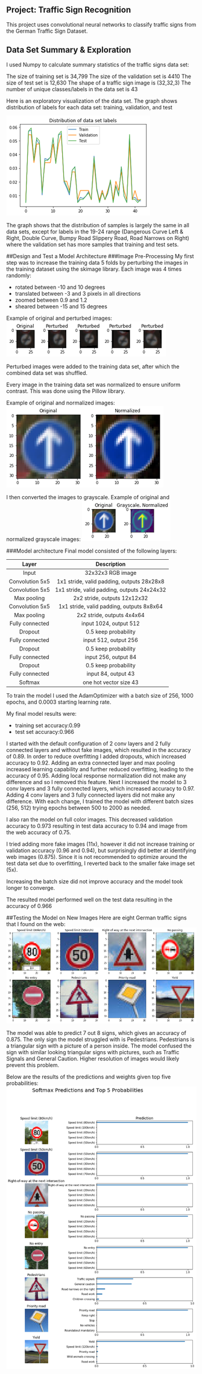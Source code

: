 ## Project: Traffic Sign Recognition

This project uses convolutional neural networks to classify traffic signs from the German Traffic Sign Dataset.

## Data Set Summary & Exploration

I used Numpy to calculate summary statistics of the traffic signs data set:

The size of training set is 34,799
The size of the validation set is 4410
The size of test set is 12,630
The shape of a traffic sign image is (32,32,3)
The number of unique classes/labels in the data set is 43


Here is an exploratory visualization of the data set. The graph shows distribution of labels for each data set: training, validation, and test

![alt text](images/dataset.png)

The graph shows that the distribution of samples is largely the same in all data sets, except for labels in the 19-24 range (Dangerous Curve Left & Right, Double Curve, Bumpy Road Slippery Road, Road Narrows on Right) where the validation set has more samples that training and test sets.

##Design and Test a Model Architecture
###Image Pre-Processing
My first step was to increase the training data 5 folds by perturbing the images in the training dataset using the skimage library. Each image was 4 times randomly:
- rotated between -10 and 10 degrees
- translated between -3 and 3 pixels in all directions
- zoomed between 0.9 and 1.2
- sheared between -15 and 15 degrees

Example of original and perturbed images:
![alt text](images/original_perturbed.png)

Perturbed images were added to the training data set, after which the combined data set was shuffled.

Every image in the training data set was normalized to ensure uniform contrast. This was done using the Pillow library.

Example of original and normalized images:
![alt text](images/normalized.png)

I then converted the images to grayscale. Example of original and normalized grayscale images:
![alt text](images/normalizedgrayscale.png)

###Model architecture
Final model consisted of the following layers:

| Layer         		|     Description	        					|
|:---------------------:|:---------------------------------------------:|
|Input         		| 32x32x3 RGB image   							|
|Convolution 5x5 | 1x1 stride, valid padding, outputs 28x28x8 |
|Convolution 5x5 | 1x1 stride, valid padding, outputs 24x24x32 |
|Max pooling | 2x2 stride, outputs 12x12x32 |
|Convolution 5x5 | 1x1 stride, valid padding, outputs 8x8x64 |
|Max pooling| 2x2 stride, outputs 4x4x64 |
|Fully connected | input 1024, output 512 |
|Dropout | 0.5 keep probability |
|Fully connected | input 512, output 256 |
|Dropout | 0.5 keep probability |
|Fully connected | input 256, output 84 |
|Dropout | 0.5 keep probability |
|Fully connected | input 84, output 43 |
|Softmax | one hot vector size 43|

To train the model I used the AdamOptimizer with a batch size of 256, 1000 epochs, and 0.0003 starting learning rate.

My final model results were:
- training set accuracy:0.99
- test set accuracy:0.966


I started with the default configuration of 2 conv layers and 2 fully connected layers and without fake images, which resulted in the accuracy of 0.89. In order to reduce overfitting I added dropouts, which increased accuracy to 0.92. Adding an extra connected layer and max pooling increased learning capability and further reduced overfitting, leading to the accuracy of 0.95. Adding local response normalization did not make any difference and so I removed this feature. Next I increased the model to 3 conv layers and 3 fully connected layers, which increased accuracy to 0.97. Adding 4 conv layers and 3 fully connected layers did not make any difference. With each change, I trained the model with different batch sizes (256, 512) trying epochs between 500 to 2000 as needed.

I also ran the model on full color images. This decreased validation accuracy to 0.973 resulting in test data accuracy to 0.94 and image from the web accuracy of 0.75.

I tried adding more fake images (11x), however it did not increase training or validation accuracy (0.96 and 0.94), but surprisingly did better at identifying web images (0.875). Since it is not recommended to optimize around the test data set due to overfitting, I reverted back to the smaller fake image set (5x).

Increasing the batch size did not improve accuracy and the model took longer to converge.

The resulted model performed well on the test data resulting in the accuracy of 0.966

##Testing the Model on New Images
Here are eight German traffic signs that I found on the web:
![alt text](images/web_original.png)

The model was able to predict 7 out 8 signs, which gives an accuracy of 0.875. The only sign the model struggled with is Pedestrians. Pedestrians is a triangular sign with a picture of a person inside. The model confused the sign with similar looking triangular signs with pictures, such as Traffic Signals and General Caution. Higher resolution of images would likely prevent this problem.

Below are the results of the predictions and weights given top five probabilities:
![alt text](images/web_predictions.png)
